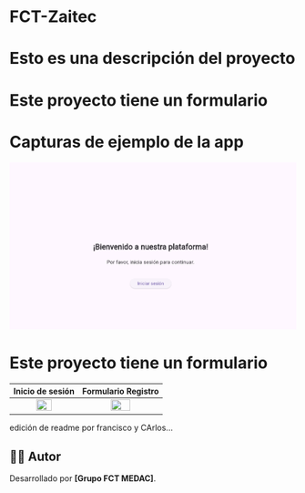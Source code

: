 # FCT-Zaitec
# Esto es una descripción del proyecto

# Este proyecto tiene un formulario
# Capturas de ejemplo de la app
![Captura](https://github.com/Daaviiidd/FCT-Zaitec/blob/main/imagenes/app.png)

# Este proyecto tiene un formulario
|                               Inicio de sesión                              |                                   Formulario Registro                                    |
|:------------------------------------------------------------------------------:|:------------------------------------------------------------------------------:|
|  <img src="" style="height: 50%; width:50%;"/>  |  <img src="" style="height: 50%; width:50%;"/>  |

edición de readme por francisco y CArlos...










## 👨‍💻 Autor

Desarrollado por **[Grupo FCT MEDAC]**.


